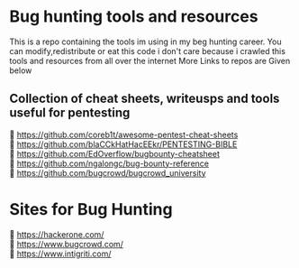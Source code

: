 # Bug hunting tools and resources
This is a repo containing the tools im using in my beg hunting career.
You can modify,redistribute or eat this code i don't care because i crawled this tools and resources from all over the internet
More Links to repos are Given below
## Collection of cheat sheets, writeusps and tools useful for pentesting
:link:	https://github.com/coreb1t/awesome-pentest-cheat-sheets    
:link:	https://github.com/blaCCkHatHacEEkr/PENTESTING-BIBLE  
:link:	https://github.com/EdOverflow/bugbounty-cheatsheet  
:link:	https://github.com/ngalongc/bug-bounty-reference  
:link:	https://github.com/bugcrowd/bugcrowd_university  

# Sites for Bug Hunting
:link:	https://hackerone.com/  
:link:	https://www.bugcrowd.com/  
:link:	https://www.intigriti.com/  
